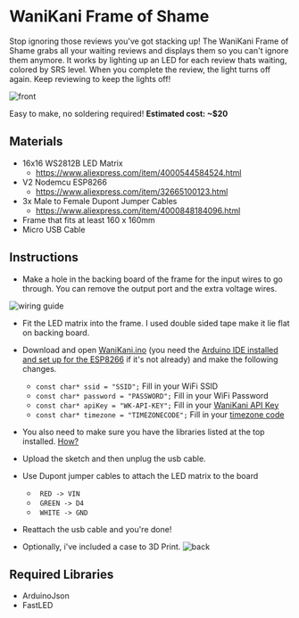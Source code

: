 # WaniKani Frame of Shame
 Stop ignoring those reviews you've got stacking up! The WaniKani Frame of Shame grabs all your waiting reviews and displays them so you can't ignore them anymore. It works by lighting up an LED for each review thats waiting, colored by SRS level. When you complete the review, the light turns off again. Keep reviewing to keep the lights off!
 
![front](https://user-images.githubusercontent.com/38126042/147902599-b20d6197-573f-4e7b-bed8-b5094bee06c0.jpg)

Easy to make, no soldering required!
**Estimated cost: ~$20**

## Materials
 - 16x16 WS2812B LED Matrix 
   - https://www.aliexpress.com/item/4000544584524.html
 - V2 Nodemcu ESP8266
   - https://www.aliexpress.com/item/32665100123.html
 - 3x Male to Female Dupont Jumper Cables
   - https://www.aliexpress.com/item/4000848184096.html
 - Frame that fits at least 160 x 160mm
 - Micro USB Cable


## Instructions
* Make a hole in the backing board of the frame for the input wires to go through. You can remove the output port and the extra voltage wires.

![wiring guide](https://user-images.githubusercontent.com/38126042/147903458-fe6f4511-f9a7-40a1-a9a4-806df57007de.png)
* Fit the LED matrix into the frame. I used double sided tape make it lie flat on backing board. 
* Download and open [WaniKani.ino](https://github.com/oabmorgan/WaniKani-Frame-of-Shame/blob/main/WaniKani/WaniKani.ino) (you need the [Arduino IDE installed and set up for the ESP8266](https://arduino-esp8266.readthedocs.io/en/latest/installing.html) if it's not already) and make the following changes.
  * ` const char* ssid = "SSID"; ` Fill in your WiFi SSID
  * ` const char* password = "PASSWORD"; ` Fill in your WiFi Password
  * `const char* apiKey = "WK-API-KEY";` Fill in your [WaniKani API Key](https://www.wanikani.com/settings/personal_access_tokens)
  * `const char* timezone = "TIMEZONECODE";` Fill in your [timezone code](https://github.com/nayarsystems/posix_tz_db/blob/master/zones.csv)
* You also need to make sure you have the libraries listed at the top installed. [How?](https://www.arduino.cc/en/guide/libraries#toc3)
* Upload the sketch and then unplug the usb cable.
* Use Dupont jumper cables to attach the LED matrix to the board
  * ` RED -> VIN`
  * ` GREEN -> D4`
  * ` WHITE -> GND`
* Reattach the usb cable and you're done!

* Optionally, i've included a case to 3D Print.
![back](https://user-images.githubusercontent.com/38126042/147902615-890019ac-f4f1-4f56-8e00-347b9b43f138.jpg)

## Required Libraries
- ArduinoJson
- FastLED
